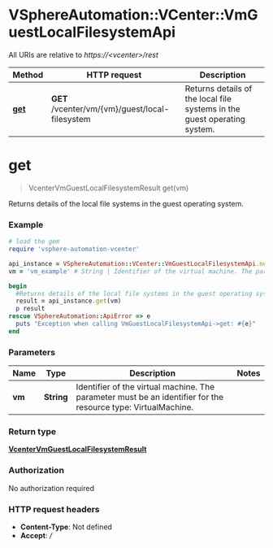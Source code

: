 # VSphereAutomation::VCenter::VmGuestLocalFilesystemApi

All URIs are relative to *https://&lt;vcenter&gt;/rest*

Method | HTTP request | Description
------------- | ------------- | -------------
[**get**](VmGuestLocalFilesystemApi.md#get) | **GET** /vcenter/vm/{vm}/guest/local-filesystem | Returns details of the local file systems in the guest operating system.


# **get**
> VcenterVmGuestLocalFilesystemResult get(vm)

Returns details of the local file systems in the guest operating system.

### Example
```ruby
# load the gem
require 'vsphere-automation-vcenter'

api_instance = VSphereAutomation::VCenter::VmGuestLocalFilesystemApi.new
vm = 'vm_example' # String | Identifier of the virtual machine. The parameter must be an identifier for the resource type: VirtualMachine.

begin
  #Returns details of the local file systems in the guest operating system.
  result = api_instance.get(vm)
  p result
rescue VSphereAutomation::ApiError => e
  puts "Exception when calling VmGuestLocalFilesystemApi->get: #{e}"
end
```

### Parameters

Name | Type | Description  | Notes
------------- | ------------- | ------------- | -------------
 **vm** | **String**| Identifier of the virtual machine. The parameter must be an identifier for the resource type: VirtualMachine. | 

### Return type

[**VcenterVmGuestLocalFilesystemResult**](VcenterVmGuestLocalFilesystemResult.md)

### Authorization

No authorization required

### HTTP request headers

 - **Content-Type**: Not defined
 - **Accept**: */*



